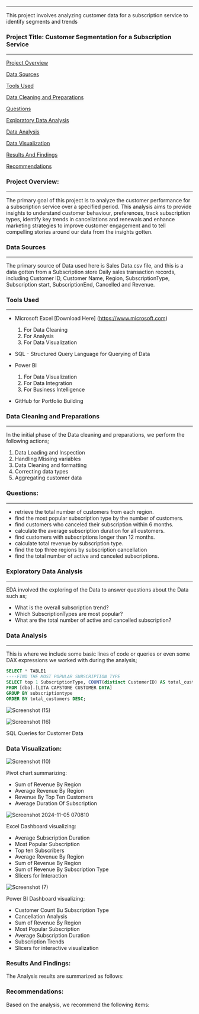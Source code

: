 
---
This project involves analyzing customer data for a subscription service to identify segments and trends

### Project Title: Customer Segmentation for a Subscription Service
---

[Project Overview](#project-overview)

[Data Sources](#data-sources)

[Tools Used](#tools-used)

[Data Cleaning and Preparations](#data-cleaning-and-preparation)

[Questions](questions)

[Exploratory Data Analysis](#exploratory-data-analysis)

[Data Analysis](#data-analysis)

[Data Visualization](#data-visualization)

[Results And Findings](#results-and-findings)

[Recommendations](#recommendations)

### Project Overview: 
---
The primary goal of this project is to analyze the customer performance for a subscription service over a specified period. This analysis aims to provide insights to understand customer behaviour, preferences, track subscription types, identify key trends in cancellations and renewals and enhance marketing strategies to improve customer engagement and to tell compelling stories around our data from the insights gotten.

### Data Sources
---
The primary source of Data used here is Sales Data.csv file, and this is a data gotten from a Subscription store Daily sales transaction records, including Customer ID, Customer Name, Region, SubscriptionType, Subscription start, SubscriptionEnd, Cancelled and Revenue.

### Tools Used
---
- Microsoft Excel [Download Here] (https://www.microsoft.com)
   1. For Data Cleaning
   2. For Analysis
   3. For Data Visualization
      
- SQL - Structured Query Language for Querying of Data

- Power BI
  1. For Data Visualization
  2. For Data Integration
  3. For Business Intelligence
     
- GitHub for Portfolio Building

### Data Cleaning and Preparations
---
In the initial phase of the Data cleaning and preparations, we perform the following actions;
1. Data Loading and Inspection
2. Handling Missing variables
3. Data Cleaning and formatting
4. Correcting data types
5. Aggregating customer data

### Questions:
---
- retrieve the total number of customers from each region.
- find the most popular subscription type by the number of customers.
- find customers who canceled their subscription within 6 months.
- calculate the average subscription duration for all customers.
- find customers with subscriptions longer than 12 months.
- calculate total revenue by subscription type.
- find the top three regions by subscription cancellation
- find the total number of active and canceled subscriptions.


### Exploratory Data Analysis
---
EDA involved the exploring of the Data to answer questions about the Data such as;
- What is the overall subscription trend?
- Which SubscriptionTypes are most popular?
- What are the total number of active and cancelled subscription?

### Data Analysis
---
This is where we include some basic lines of code or queries or even some DAX expressions we worked with during the analysis;

````SQL
SELECT * TABLE1
----FIND THE MOST POPULAR SUBSCRIPTION TYPE
SELECT top 1 SubscriptionType, COUNT(distinct CustomerID) AS total_customers
FROM [dbo].[LITA CAPSTONE CUSTOMER DATA]
GROUP BY subscriptiontype
ORDER BY total_customers DESC;
````





![Screenshot (15)](https://github.com/user-attachments/assets/c9f87cc8-cfb7-4025-b86f-1e84f1849e87)






![Screenshot (16)](https://github.com/user-attachments/assets/8ce047dc-520e-4f3e-82a3-5429d211ae13)

SQL Queries for Customer Data


### Data Visualization:


![Screenshot (10)](https://github.com/user-attachments/assets/efde0a07-5e33-4edb-8331-d5a398a0ff59)

Pivot chart summarizing:
- Sum of Revenue By Region
- Average Revenue By Region
- Revenue By Top Ten Customers
- Average Duration Of Subscription



![Screenshot 2024-11-05 070810](https://github.com/user-attachments/assets/2effcd7b-c976-47c0-9d99-bb2f62c42876)

Excel Dashboard visualizing:
- Average Subscription Duration
- Most Popular Subscription
- Top ten Subscribers
- Average Revenue By Region
- Sum of Revenue By Region
- Sum of Revenue By Subscription Type
- Slicers for Interaction



![Screenshot (7)](https://github.com/user-attachments/assets/0ddf68ca-8d8e-4abc-885a-4174b03fa4d5)

Power BI Dashboard visualizing:
- Customer Count Bu Subscription Type
- Cancellation Analysis
- Sum of Revenue By Region
- Most Popular Subscription
- Average Subscription Duration
- Subscription Trends
- Slicers for interactive visualization



### Results And Findings:

The Analysis results are summarized as follows:



### Recommendations:

Based on the analysis, we recommend the following items:
